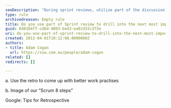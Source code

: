 ```yaml
---
seoDescription: "During sprint reviews, utilize part of the discussion to drill down into the next most important task in your list."
type: rule
archivedreason: Empty rule
title: Do you use part of Sprint review to drill into the next most important number in this list?
guid: 6d8104ff-cd6d-4093-be43-ea01d32c373e
uri: do-you-use-part-of-sprint-review-to-drill-into-the-next-most-important-number-in-this-list
created: 2012-04-01T10:12:08.0000000Z
authors:
- title: Adam Cogan
  url: https://ssw.com.au/people/adam-cogan
related: []
redirects: []

---
```


a. Use the retro to come up with better work practises

b. Image of our “Scrum 8 steps”

Google: Tips for Retrospective

<!--endintro-->
